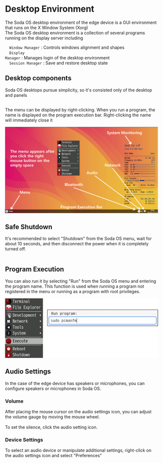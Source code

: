 <h1> Desktop Environment </h1>
The Soda OS desktop environment of the edge device is a GUI environment that runs on the X Window System (Xorg)<br>
The Soda OS desktop environment is a collection of several programs running on the display server including

&emsp;<code class="code_accent">Window Manager</code> : Controls windows alignment and shapes<br>
&emsp;<code class="code_accent">Display Manager</code> : Manages login of the desktop environment<br>
&emsp;<code class="code_accent">Session Manager</code> : Save and restore desktop state<br>

## <h2> Desktop components </h2>
Soda OS desktops pursue simplicity, so it's consisted only of the desktop and panels<br><br>

The menu can be displayed by right-clicking.
When you run a program, the name is displayed on the program execution bar. Right-clicking the name will immediately close it<br>

![Desktop Components](./picture/desktop_components.png)

## Safe Shutdown
It's recommended to select "Shutdown" from the Soda OS menu, wait for about 10 seconds, and then disconnect the power when it is completely turned off.<br><br>

## Program Execution
You can also run it by selecting "Run" from the Soda OS menu and entering the program name. This function is used when running a program not registered in the menu or running as a program with root privileges.<br>

![Program Execution](./picture/program_execution.png)

## Audio Settings
In the case of the edge device has speakers or microphones, you can configure speakers or microphones in Soda OS.<br>

<h3>Volume</h3>
After placing the mouse cursor on the audio settings icon, you can adjust the volume gauge by moving the mouse wheel.<br><br>
To set the silence, click the audio setting icon.<br>

<h3>Device Settings</h3>
To select an audio device or manipulate additional settings, right-click on the audio settings icon and select "Preferences"